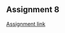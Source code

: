 ## Assignment 8
[Assignment link](https://www.goeduhub.com/11593/predicting-startups-multiple-regression-startups-dataset)
